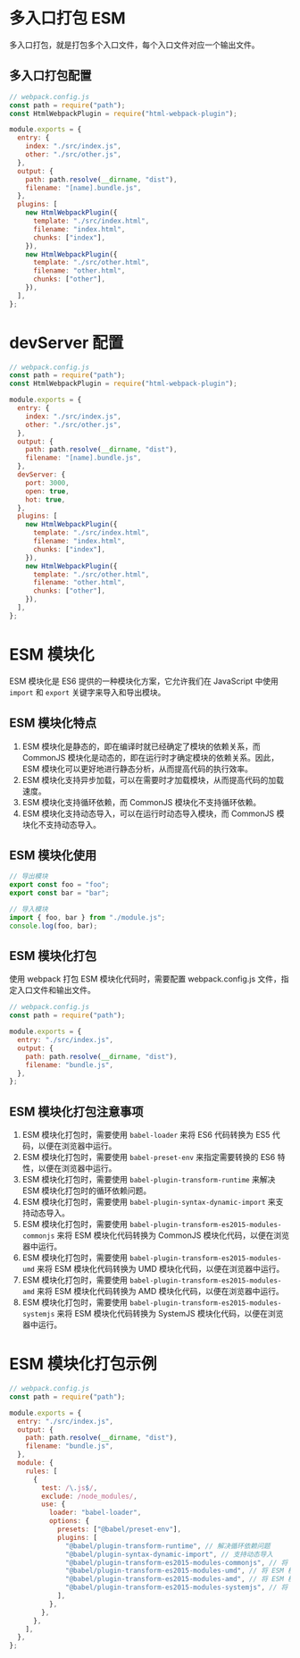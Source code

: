 # 多入口打包 ESM

多入口打包，就是打包多个入口文件，每个入口文件对应一个输出文件。

## 多入口打包配置

```js
// webpack.config.js
const path = require("path");
const HtmlWebpackPlugin = require("html-webpack-plugin");

module.exports = {
  entry: {
    index: "./src/index.js",
    other: "./src/other.js",
  },
  output: {
    path: path.resolve(__dirname, "dist"),
    filename: "[name].bundle.js",
  },
  plugins: [
    new HtmlWebpackPlugin({
      template: "./src/index.html",
      filename: "index.html",
      chunks: ["index"],
    }),
    new HtmlWebpackPlugin({
      template: "./src/other.html",
      filename: "other.html",
      chunks: ["other"],
    }),
  ],
};
```

# devServer 配置

```js
// webpack.config.js
const path = require("path");
const HtmlWebpackPlugin = require("html-webpack-plugin");

module.exports = {
  entry: {
    index: "./src/index.js",
    other: "./src/other.js",
  },
  output: {
    path: path.resolve(__dirname, "dist"),
    filename: "[name].bundle.js",
  },
  devServer: {
    port: 3000,
    open: true,
    hot: true,
  },
  plugins: [
    new HtmlWebpackPlugin({
      template: "./src/index.html",
      filename: "index.html",
      chunks: ["index"],
    }),
    new HtmlWebpackPlugin({
      template: "./src/other.html",
      filename: "other.html",
      chunks: ["other"],
    }),
  ],
};
```

# ESM 模块化

ESM 模块化是 ES6 提供的一种模块化方案，它允许我们在 JavaScript 中使用 `import` 和 `export` 关键字来导入和导出模块。

## ESM 模块化特点

1. ESM 模块化是静态的，即在编译时就已经确定了模块的依赖关系，而 CommonJS 模块化是动态的，即在运行时才确定模块的依赖关系。因此，ESM 模块化可以更好地进行静态分析，从而提高代码的执行效率。
2. ESM 模块化支持异步加载，可以在需要时才加载模块，从而提高代码的加载速度。
3. ESM 模块化支持循环依赖，而 CommonJS 模块化不支持循环依赖。
4. ESM 模块化支持动态导入，可以在运行时动态导入模块，而 CommonJS 模块化不支持动态导入。

## ESM 模块化使用

```js
// 导出模块
export const foo = "foo";
export const bar = "bar";

// 导入模块
import { foo, bar } from "./module.js";
console.log(foo, bar);
```

## ESM 模块化打包

使用 webpack 打包 ESM 模块化代码时，需要配置 webpack.config.js 文件，指定入口文件和输出文件。

```js
// webpack.config.js
const path = require("path");

module.exports = {
  entry: "./src/index.js",
  output: {
    path: path.resolve(__dirname, "dist"),
    filename: "bundle.js",
  },
};
```

## ESM 模块化打包注意事项

1. ESM 模块化打包时，需要使用 `babel-loader` 来将 ES6 代码转换为 ES5 代码，以便在浏览器中运行。
2. ESM 模块化打包时，需要使用 `babel-preset-env` 来指定需要转换的 ES6 特性，以便在浏览器中运行。
3. ESM 模块化打包时，需要使用 `babel-plugin-transform-runtime` 来解决 ESM 模块化打包时的循环依赖问题。
4. ESM 模块化打包时，需要使用 `babel-plugin-syntax-dynamic-import` 来支持动态导入。
5. ESM 模块化打包时，需要使用 `babel-plugin-transform-es2015-modules-commonjs` 来将 ESM 模块化代码转换为 CommonJS 模块化代码，以便在浏览器中运行。
6. ESM 模块化打包时，需要使用 `babel-plugin-transform-es2015-modules-umd` 来将 ESM 模块化代码转换为 UMD 模块化代码，以便在浏览器中运行。
7. ESM 模块化打包时，需要使用 `babel-plugin-transform-es2015-modules-amd` 来将 ESM 模块化代码转换为 AMD 模块化代码，以便在浏览器中运行。
8. ESM 模块化打包时，需要使用 `babel-plugin-transform-es2015-modules-systemjs` 来将 ESM 模块化代码转换为 SystemJS 模块化代码，以便在浏览器中运行。

# ESM 模块化打包示例

```js
// webpack.config.js
const path = require("path");

module.exports = {
  entry: "./src/index.js",
  output: {
    path: path.resolve(__dirname, "dist"),
    filename: "bundle.js",
  },
  module: {
    rules: [
      {
        test: /\.js$/,
        exclude: /node_modules/,
        use: {
          loader: "babel-loader",
          options: {
            presets: ["@babel/preset-env"],
            plugins: [
              "@babel/plugin-transform-runtime", // 解决循环依赖问题
              "@babel/plugin-syntax-dynamic-import", // 支持动态导入
              "@babel/plugin-transform-es2015-modules-commonjs", // 将 ESM 模块化代码转换为 CommonJS 模块化代码
              "@babel/plugin-transform-es2015-modules-umd", // 将 ESM 模块化代码转换为 UMD 模块化代码
              "@babel/plugin-transform-es2015-modules-amd", // 将 ESM 模块化代码转换为 AMD 模块化代码
              "@babel/plugin-transform-es2015-modules-systemjs", // 将 ESM 模块化代码转换为 SystemJS 模块化代码
            ],
          },
        },
      },
    ],
  },
};
```
